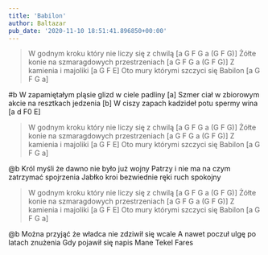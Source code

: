```yaml
---
title: 'Babilon'
author: Baltazar
pub_date: '2020-11-10 18:51:41.896850+00:00'
---
```


>W godnym kroku który nie liczy się z chwilą [a G F G a (G F G)]
>Żółte konie na szmaragdowych przestrzeniach [a G F G a (G F G)]
>Z kamienia i majoliki [a G F E]
>Oto mury którymi szczyci się Babilon [a G F G a]

#b
W zapamiętałym pląsie glizd w ciele padliny [a]
Szmer ciał w zbiorowym akcie na resztkach jedzenia [b]
W ciszy zapach kadzideł potu spermy wina [a d F0 E]

>W godnym kroku który nie liczy się z chwilą [a G F G a (G F G)]
>Żółte konie na szmaragdowych przestrzeniach [a G F G a (G F G)]
>Z kamienia i majoliki [a G F E]
>Oto mury którymi szczyci się Babilon [a G F G a]

@b
Król myśli że dawno nie było już wojny
Patrzy i nie ma na czym zatrzymać spojrzenia
Jabłko kroi bezwiednie ręki ruch spokojny

>W godnym kroku który nie liczy się z chwilą [a G F G a (G F G)]
>Żółte konie na szmaragdowych przestrzeniach [a G F G a (G F G)]
>Z kamienia i majoliki [a G F E]
>Oto mury którymi szczyci się Babilon [a G F G a]

@b
Można przyjąć że władca nie zdziwił się wcale
A nawet poczuł ulgę po latach znużenia
Gdy pojawił się napis Mane Tekel Fares